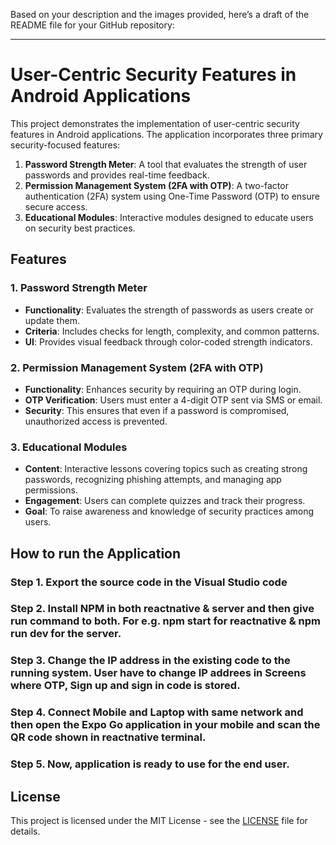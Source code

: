 Based on your description and the images provided, here’s a draft of the README file for your GitHub repository:

---

# User-Centric Security Features in Android Applications

This project demonstrates the implementation of user-centric security features in Android applications. The application incorporates three primary security-focused features:

1. **Password Strength Meter**: A tool that evaluates the strength of user passwords and provides real-time feedback.
2. **Permission Management System (2FA with OTP)**: A two-factor authentication (2FA) system using One-Time Password (OTP) to ensure secure access.
3. **Educational Modules**: Interactive modules designed to educate users on security best practices.

## Features

### 1. Password Strength Meter
- **Functionality**: Evaluates the strength of passwords as users create or update them.
- **Criteria**: Includes checks for length, complexity, and common patterns.
- **UI**: Provides visual feedback through color-coded strength indicators.

### 2. Permission Management System (2FA with OTP)
- **Functionality**: Enhances security by requiring an OTP during login.
- **OTP Verification**: Users must enter a 4-digit OTP sent via SMS or email.
- **Security**: This ensures that even if a password is compromised, unauthorized access is prevented.

### 3. Educational Modules
- **Content**: Interactive lessons covering topics such as creating strong passwords, recognizing phishing attempts, and managing app permissions.
- **Engagement**: Users can complete quizzes and track their progress.
- **Goal**: To raise awareness and knowledge of security practices among users.

## How to run the Application

### Step 1. Export the source code in the Visual Studio code
### Step 2. Install NPM in both reactnative & server and then give run command to both. For e.g. npm start for reactnative & npm run dev for the server.
### Step 3. Change the IP address in the existing code to the running system. User have to change IP addrees in Screens where OTP, Sign up and sign in code is stored.  
### Step 4. Connect Mobile and Laptop with same network and then open the Expo Go application in your mobile and scan the QR code shown in reactnative terminal.
### Step 5. Now, application is ready to use for the end user.


## License

This project is licensed under the MIT License - see the [LICENSE](LICENSE) file for details.

